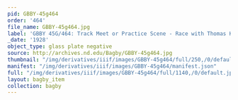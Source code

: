 ```yaml
---
pid: GBBY-45g464
order: '464'
file_name: GBBY-45g464.jpg
label: 'GBBY 45G/464: Track Meet or Practice Scene - Race with Thomas Kelly - 1928'
_date: '1928'
object_type: glass plate negative
source: http://archives.nd.edu/Bagby/GBBY-45g464.jpg
thumbnail: "/img/derivatives/iiif/images/GBBY-45g464/full/250,/0/default.jpg"
manifest: "/img/derivatives/iiif/images/GBBY-45g464/manifest.json"
full: "/img/derivatives/iiif/images/GBBY-45g464/full/1140,/0/default.jpg"
layout: bagby_item
collection: bagby
---
```

